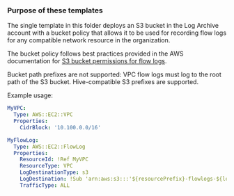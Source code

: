 ### Purpose of these templates
The single template in this folder deploys an S3 bucket in the Log Archive account with a bucket policy that allows it to be used for recording flow logs for any compatible network resource in the organization.

The bucket policy follows best practices provided in the AWS documentation for [S3 bucket permissions for flow logs](https://docs.aws.amazon.com/vpc/latest/userguide/flow-logs-s3.html#flow-logs-s3-iam).

Bucket path prefixes are not supported: VPC flow logs must log to the root path of the S3 bucket. Hive-compatible S3 prefixes are supported.

Example usage:

``` yaml
MyVPC:
  Type: AWS::EC2::VPC
  Properties:
    CidrBlock: '10.100.0.0/16'

MyFlowLog:
  Type: AWS::EC2::FlowLog
  Properties:
    ResourceId: !Ref MyVPC
    ResourceType: VPC
    LogDestinationType: s3
    LogDestination: !Sub 'arn:aws:s3:::'${resourcePrefix}-flowlogs-${logArchiveAccountId}/'
    TrafficType: ALL
```
